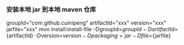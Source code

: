 
### 安装本地 jar 到本地 maven 仓库

groupId="com.github.cuinipeng"
artifactId="xxx"
version="xxx"
jarfile="xxx"
mvn install:install-file -DgroupId=${groupId} -DartifactId=${artifactId} -Dversion=${version} -Dpackaging=jar -Dfile=${jarfile}
